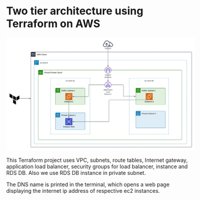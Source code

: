 # Two tier architecture using Terraform on AWS

![architectural-diagram](/architecture.webp)

This Terraform project uses VPC, subnets, route tables, Internet gateway, application load balancer, security groups for load balancer, instance and RDS DB. Also we use RDS DB instance in private subnet.

The DNS name is printed in the terminal, which opens a web page displaying the internet ip address of respective ec2 instances.